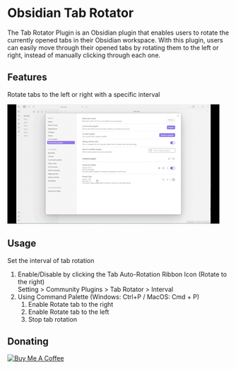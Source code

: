 # Obsidian Tab Rotator

The Tab Rotator Plugin is an Obsidian plugin that enables users to rotate the currently opened tabs in their Obsidian workspace. With this plugin, users can easily move through their opened tabs by rotating them to the left or right, instead of manually clicking through each one.

## Features
Rotate tabs to the left or right with a specific interval

![Example](example.gif)

## Usage
Set the interval of tab rotation

<ol>
  <li>Enable/Disable by clicking the Tab Auto-Rotation Ribbon Icon (Rotate to the right)</li>
  Setting > Community Plugins > Tab Rotator > Interval 

  <li> Using Command Palette (Windows: Ctrl+P / MacOS: Cmd + P)
    <ol>
      <li>Enable Rotate tab to the right</li>
      <li>Enable Rotate tab to the left </li>
      <li>Stop tab rotation </li>
    </ol>
  </li>
</ol>


## Donating
<a href="https://www.buymeacoffee.com/steven.jin" target="_blank"><img src="https://cdn.buymeacoffee.com/buttons/v2/default-red.png" alt="Buy Me A Coffee" style="height: 40px !important;width: 160px !important;" ></a>